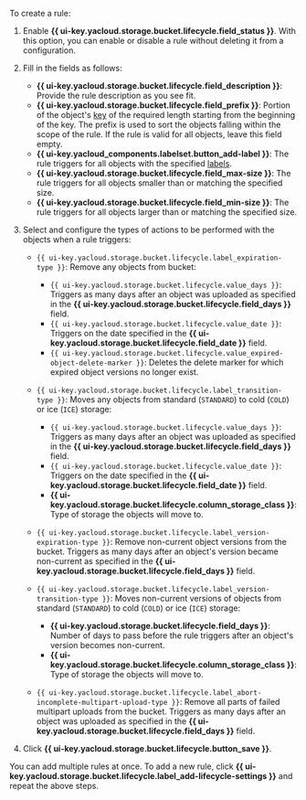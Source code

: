 To create a rule:

1. Enable **{{ ui-key.yacloud.storage.bucket.lifecycle.field_status }}**. With this option, you can enable or disable a rule without deleting it from a configuration.
1. Fill in the fields as follows:
   * **{{ ui-key.yacloud.storage.bucket.lifecycle.field_description }}**: Provide the rule description as you see fit.
   * **{{ ui-key.yacloud.storage.bucket.lifecycle.field_prefix }}**: Portion of the object's [key](../concepts/object.md#key) of the required length starting from the beginning of the key. The prefix is used to sort the objects falling within the scope of the rule. If the rule is valid for all objects, leave this field empty.
   * **{{ ui-key.yacloud_components.labelset.button_add-label }}**: The rule triggers for all objects with the specified [labels](../concepts/tags.md).
   * **{{ ui-key.yacloud.storage.bucket.lifecycle.field_max-size }}**: The rule triggers for all objects smaller than or matching the specified size.
   * **{{ ui-key.yacloud.storage.bucket.lifecycle.field_min-size }}**: The rule triggers for all objects larger than or matching the specified size.
1. Select and configure the types of actions to be performed with the objects when a rule triggers:
   * `{{ ui-key.yacloud.storage.bucket.lifecycle.label_expiration-type }}`: Remove any objects from bucket:

     * `{{ ui-key.yacloud.storage.bucket.lifecycle.value_days }}`: Triggers as many days after an object was uploaded as specified in the **{{ ui-key.yacloud.storage.bucket.lifecycle.field_days }}** field.
     * `{{ ui-key.yacloud.storage.bucket.lifecycle.value_date }}`: Triggers on the date specified in the **{{ ui-key.yacloud.storage.bucket.lifecycle.field_date }}** field.
     * `{{ ui-key.yacloud.storage.bucket.lifecycle.value_expired-object-delete-marker }}`: Deletes the delete marker for which expired object versions no longer exist.

   * `{{ ui-key.yacloud.storage.bucket.lifecycle.label_transition-type }}`: Moves any objects from standard (`STANDARD`) to cold (`COLD`) or ice (`ICE`) storage:

     * `{{ ui-key.yacloud.storage.bucket.lifecycle.value_days }}`: Triggers as many days after an object was uploaded as specified in the **{{ ui-key.yacloud.storage.bucket.lifecycle.field_days }}** field.
     * `{{ ui-key.yacloud.storage.bucket.lifecycle.value_date }}`: Triggers on the date specified in the **{{ ui-key.yacloud.storage.bucket.lifecycle.field_date }}** field.
     * **{{ ui-key.yacloud.storage.bucket.lifecycle.column_storage_class }}**: Type of storage the objects will move to.

   * `{{ ui-key.yacloud.storage.bucket.lifecycle.label_version-expiration-type }}`: Remove non-current object versions from the bucket. Triggers as many days after an object's version became non-current as specified in the **{{ ui-key.yacloud.storage.bucket.lifecycle.field_days }}** field.
   * `{{ ui-key.yacloud.storage.bucket.lifecycle.label_version-transition-type }}`: Moves non-current versions of objects from standard (`STANDARD`) to cold (`COLD`) or ice (`ICE`) storage:
     * **{{ ui-key.yacloud.storage.bucket.lifecycle.field_days }}**: Number of days to pass before the rule triggers after an object's version becomes non-current.
     * **{{ ui-key.yacloud.storage.bucket.lifecycle.column_storage_class }}**: Type of storage the objects will move to.

   * `{{ ui-key.yacloud.storage.bucket.lifecycle.label_abort-incomplete-multipart-upload-type }}`: Remove all parts of failed multipart uploads from the bucket. Triggers as many days after an object was uploaded as specified in the **{{ ui-key.yacloud.storage.bucket.lifecycle.field_days }}** field.

1. Click **{{ ui-key.yacloud.storage.bucket.lifecycle.button_save }}**.

You can add multiple rules at once. To add a new rule, click **{{ ui-key.yacloud.storage.bucket.lifecycle.label_add-lifecycle-settings }}** and repeat the above steps.